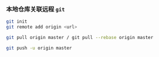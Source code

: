 ### 本地仓库关联远程 `git`

```bash
git init 
git remote add origin <url>

git pull origin master / git pull --rebase origin master

git push -u origin master
``` 